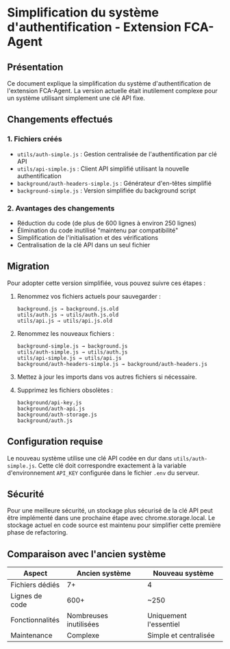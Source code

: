# Simplification du système d'authentification - Extension FCA-Agent

## Présentation

Ce document explique la simplification du système d'authentification de l'extension FCA-Agent. La version actuelle était inutilement complexe pour un système utilisant simplement une clé API fixe.

## Changements effectués

### 1. Fichiers créés
- `utils/auth-simple.js` : Gestion centralisée de l'authentification par clé API
- `utils/api-simple.js` : Client API simplifié utilisant la nouvelle authentification
- `background/auth-headers-simple.js` : Générateur d'en-têtes simplifié
- `background-simple.js` : Version simplifiée du background script

### 2. Avantages des changements
- Réduction du code (de plus de 600 lignes à environ 250 lignes)
- Élimination du code inutilisé "maintenu par compatibilité"
- Simplification de l'initialisation et des vérifications
- Centralisation de la clé API dans un seul fichier

## Migration

Pour adopter cette version simplifiée, vous pouvez suivre ces étapes :

1. Renommez vos fichiers actuels pour sauvegarder :
   ```
   background.js → background.js.old
   utils/auth.js → utils/auth.js.old
   utils/api.js → utils/api.js.old
   ```

2. Renommez les nouveaux fichiers :
   ```
   background-simple.js → background.js
   utils/auth-simple.js → utils/auth.js
   utils/api-simple.js → utils/api.js
   background/auth-headers-simple.js → background/auth-headers.js
   ```

3. Mettez à jour les imports dans vos autres fichiers si nécessaire.

4. Supprimez les fichiers obsolètes :
   ```
   background/api-key.js
   background/auth-api.js
   background/auth-storage.js
   background/auth.js
   ```

## Configuration requise

Le nouveau système utilise une clé API codée en dur dans `utils/auth-simple.js`. Cette clé doit correspondre exactement à la variable d'environnement `API_KEY` configurée dans le fichier `.env` du serveur.

## Sécurité

Pour une meilleure sécurité, un stockage plus sécurisé de la clé API peut être implémenté dans une prochaine étape avec chrome.storage.local. Le stockage actuel en code source est maintenu pour simplifier cette première phase de refactoring.

## Comparaison avec l'ancien système

| Aspect | Ancien système | Nouveau système |
|--------|---------------|----------------|
| Fichiers dédiés | 7+ | 4 |
| Lignes de code | 600+ | ~250 |
| Fonctionnalités | Nombreuses inutilisées | Uniquement l'essentiel |
| Maintenance | Complexe | Simple et centralisée |
